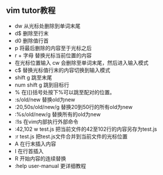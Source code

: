 ## vim tutor教程
- dw 从光标处删除到单词末尾
- d$ 删除至行末
- d0 删除值行首
- p 将最后删除的内容至于光标之后
- r + 字母 替换光标当前位置的内容
- 在光标位置输入 cw 会删除至单词末尾，然后进入输入模式
- c$ 替换光标值行末的内容切换到输入模式
- shift g 跳至末尾
- num shift g 跳到目标行
- % 在)]}括号处按下%可以跳至配对的位置。
- :s/old/new  替换old为new
- :20,50s/old/new/g 替换20到50行的所有old为new
- :%s/old/new/g  替换所有的old为new
- :!ls 在vim内部执行外部命令
- :42,102 w test.js 把当前文件的42至102行的内容另存为test.js
- :r test.js 把test.js文件合并到当前文件的光标位置
- A 在行末插入内容
- I 在行首插入
- R 开始内容的连续替换
- :help user-manual 更详细教程
